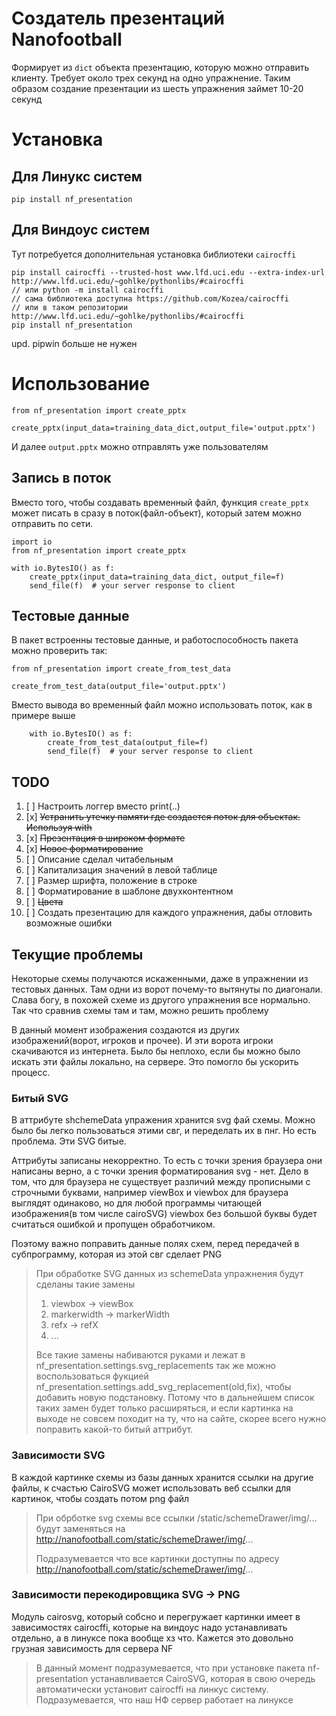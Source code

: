 # Создатель презентаций Nanofootball

Формирует из `dict` объекта презентацию, которую можно отправить клиенту. Требует около трех секунд на одно упражнение. Таким образом создание презентации из шесть упражнения займет 10-20 секунд

# Установка

## Для Линукс систем

    pip install nf_presentation

## Для Виндоус систем


Тут потребуется дополнительная установка библиотеки `cairocffi`

    pip install cairocffi --trusted-host www.lfd.uci.edu --extra-index-url http://www.lfd.uci.edu/~gohlke/pythonlibs/#cairocffi
    // или python -m install cairocffi
    // сама библиотека доступна https://github.com/Kozea/cairocffi
    // или в таком репозитории http://www.lfd.uci.edu/~gohlke/pythonlibs/#cairocffi
    pip install nf_presentation

upd. pipwin больше не нужен

# Использование

    from nf_presentation import create_pptx

    create_pptx(input_data=training_data_dict,output_file='output.pptx')

И далее `output.pptx` можно отправлять уже пользователям

## Запись в поток

Вместо того, чтобы создавать временный файл, функция `create_pptx` может писать в сразу в поток(файл-объект), который затем можно отправить по сети. 

    import io
    from nf_presentation import create_pptx

    with io.BytesIO() as f:
        create_pptx(input_data=training_data_dict, output_file=f)
        send_file(f)  # your server response to client
    

## Тестовые данные

В пакет встроенны тестовые данные, и работоспособность пакета можно проверить так:

    from nf_presentation import create_from_test_data

    create_from_test_data(output_file='output.pptx')

Вместо вывода во временный файл можно использовать поток, как в примере выше

        with io.BytesIO() as f:
            create_from_test_data(output_file=f)
            send_file(f)  # your server response to client

## TODO

1. [ ] Настроить логгер вместо print(..)
1. [x] ~~Устранить утечку памяти где создается поток для объектак. Используя with~~
2. [x] ~~Презентация в широком формате~~
3. [x] ~~Новое форматирование~~
4. [ ] Описание сделал читабельным
5. [ ] Капитализация значений в левой таблице
6. [ ] Размер шрифта, положение в строке
7. [ ] Форматирование в шаблоне двухконтентном
8. [ ] ~~Цвета~~
9. [ ] Cоздать презентацию для каждого упражнения, дабы отловить возможные ошибки

## Текущие проблемы

Некоторые схемы получаются искаженными, даже в упражнении из тестовых данных. Там одни из ворот почему-то вытянуты по диагонали. Слава богу, в похожей схеме из другого упражнения все нормально. Так что сравнив схемы там и там, можно решить проблему

В данный момент изображения создаются из других изображений(ворот, игроков и прочее). И эти ворота игроки скачиваются из интернета. Было бы неплохо, если бы можно было искать эти файлы локально, на сервере. Это помогло бы ускорить процесс. 

### Битый SVG

В аттрибуте shchemeData упражения хранится svg фай схемы. Можно было бы легко пользоваться этими свг, и переделать их в пнг. Но есть проблема. Эти SVG битые. 

Аттрибуты записаны некорректно. То есть с точки зрения браузера они написаны верно, а с точки зрения форматирования svg - нет. Дело в том, что для браузера не существует различий между прописными с строчными буквами, например viewBox и viewbox для браузера выглядят одинаково, но для любой программы читающей изображения(в том числе cairoSVG) viewbox без большой буквы будет считаться ошибкой и пропущен обработчиком.

Поэтому важно поправить данные полях схем, перед передачей в субпрограмму, которая из этой свг сделает PNG
> При обработке SVG данных из schemeData упражнения будут сделаны такие замены
> 1. viewbox -> viewBox
> 2. markerwidth -> markerWidth
> 3. refx -> refX
> 4. ...
> 
> Все такие замены набиваются руками и лежат в nf_presentation.settings.svg_replacements
> так же можно воспользоваться фукцией nf_presentation.settings.add_svg_replacement(old,fix), чтобы добавить новую подстановку. Потому что в дальнейшем список таких замен будет только расширяться, и если картинка на выходе не совсем походит на ту, что на сайте, скорее всего нужно поправить какой-то битый аттрибут.



### Зависимости SVG

В каждой картинке схемы из базы данных хранится ссылки на другие файлы, к счастью CairoSVG может использовать веб ссылки для картинок, чтобы создать потом png файл

> При обрботке svg схемы все ссылки /static/schemeDrawer/img/... будут заменяться на http://nanofootball.com/static/schemeDrawer/img/...
> 
> Подразумевается что все картинки доступны по адресу http://nanofootball.com/static/schemeDrawer/img/...

### Зависимости перекодировщика SVG -> PNG 

Модуль cairosvg, который собсно и перегружает картинки имеет в зависимостях cairocffi, которые на виндоус надо устанавливать отдельно, а в линуксе пока вообще хз что. Кажется это довольно грузная зависимость для сервера NF

> В данный момент подразумевается, что при установке пакета nf-presentation устанавливается CairoSVG, которая в свою очередь автоматически установит cairocffi на линкус систему. Подразумевается, что наш НФ сервер работает на линуксе